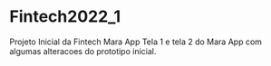 # Fintech2022_1
Projeto Inicial da Fintech Mara App
Tela 1 e tela 2 do Mara App com algumas alteracoes do prototipo inicial.
